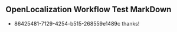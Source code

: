 ## OpenLocalization Workflow Test MarkDown

* 86425481-7129-4254-b515-268559e1489c 
thanks!



<!--HONumber=Jan16_HO2-->
